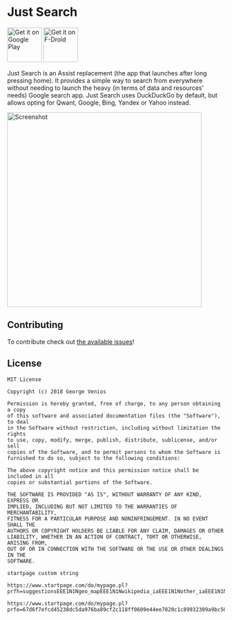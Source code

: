 # Just Search
[<img alt="Get it on Google Play" height="80" src="https://play.google.com/intl/en_us/badges/images/generic/en_badge_web_generic.png">](https://play.google.com/store/apps/details?id=co.pxhouse.sas)
[<img alt="Get it on F-Droid" height="80" src="https://f-droid.org/badge/get-it-on.png">](https://f-droid.org/packages/co.pxhouse.sas/)

Just Search is an Assist replacement (the app that launches after long pressing home). 
It provides a simple way to search from everywhere without needing to launch the heavy (in terms of data and resources' needs) Google search app.
Just Search uses DuckDuckGo by default, but allows opting for Qwant, Google, Bing, Yandex or Yahoo instead. 

[<img alt="Screenshot" height="450" src="https://github.com/veniosg/JustSearch/blob/master/screenshot.png">](https://github.com/veniosg/JustSearch/blob/master/screenshot.png) 

## Contributing 
To contribute check out [the available issues](https://github.com/veniosg/JustSearch/issues)!

## License

    MIT License
    
    Copyright (c) 2018 George Venios
    
    Permission is hereby granted, free of charge, to any person obtaining a copy
    of this software and associated documentation files (the "Software"), to deal
    in the Software without restriction, including without limitation the rights
    to use, copy, modify, merge, publish, distribute, sublicense, and/or sell
    copies of the Software, and to permit persons to whom the Software is
    furnished to do so, subject to the following conditions:
    
    The above copyright notice and this permission notice shall be included in all
    copies or substantial portions of the Software.
    
    THE SOFTWARE IS PROVIDED "AS IS", WITHOUT WARRANTY OF ANY KIND, EXPRESS OR
    IMPLIED, INCLUDING BUT NOT LIMITED TO THE WARRANTIES OF MERCHANTABILITY,
    FITNESS FOR A PARTICULAR PURPOSE AND NONINFRINGEMENT. IN NO EVENT SHALL THE
    AUTHORS OR COPYRIGHT HOLDERS BE LIABLE FOR ANY CLAIM, DAMAGES OR OTHER
    LIABILITY, WHETHER IN AN ACTION OF CONTRACT, TORT OR OTHERWISE, ARISING FROM,
    OUT OF OR IN CONNECTION WITH THE SOFTWARE OR THE USE OR OTHER DEALINGS IN THE
    SOFTWARE.
    
    startpage custom string
    
    https://www.startpage.com/do/mypage.pl?prfh=suggestionsEEE1N1Ngeo_mapEEE1N1Nwikipedia_iaEEE1N1Nother_iaEEE1N1Ndisable_open_in_new_windowEEE0N1Ndisable_video_family_filterEEE1N1Nenable_post_methodEEE1N1Nenable_proxy_safety_suggestEEE1N1Ndisable_family_filterEEE1N1NsslEEE1N1Nlanguage_uiEEEdeutschN1NlanguageEEEdeutschN1Nwt_unitEEEcelsiusN1Nnum_of_resultsEEE20N1Nlang_homepageEEEs/blak/de/
    
    https://www.startpage.com/do/mypage.pl?prfe=67d6f7efcd45238dc5da976ba89cf2c118ff0609e44ee7820c1c89932309a9bc5065027ac0acf3046b63a5146635b4c9
    
    
